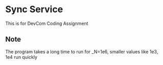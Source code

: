 # Sync Service

This is for DevCom Coding Assignment

## Note

The program takes a long time to run for \_N=1e6, smaller values like 1e3, 1e4 run quickly
